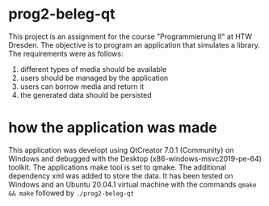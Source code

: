 # prog2-beleg-qt

This project is an assignment for the course "Programmierung II" at HTW Dresden. The objective is to program an application that simulates a library. The requirements were
as follows:
1. different types of media should be available
2. users should be managed by the application
3. users can borrow media and return it
4. the generated data should be persisted

# how the application was made

This application was developt using QtCreator 7.0.1 (Community) on Windows and debugged with the Desktop (x86-windows-msvc2019-pe-64) toolkit. The applications make tool
is set to qmake. The additional dependency xml was added to store the data. 
It has been tested on Windows and an Ubuntu 20.04.1 virtual machine with the commands `qmake && make` followed by `./prog2-beleg-qt`
